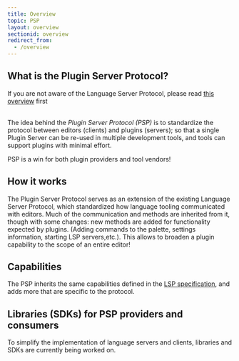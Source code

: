 ```yaml
---
title: Overview
topic: PSP
layout: overview
sectionid: overview
redirect_from:
  - /overview
---
```


## What is the Plugin Server Protocol?

If you are not aware of the Language Server Protocol, please read [this overview](https://microsoft.github.io/language-server-protocol/overviews/lsp/overview/) first
<br>
<br>

The idea behind the *Plugin Server Protocol (PSP)* is to standardize the protocol between editors (clients) and plugins (servers); so that a single Plugin Server can be re-used in multiple development tools, and tools can support plugins with minimal effort.

PSP is a win for both plugin providers and tool vendors!

## How it works

The Plugin Server Protocol serves as an extension of the existing Language Server Protocol, which standardized how language tooling communicated with editors. Much of the communication and methods are inherited from it, though with some changes: new methods are added for functionality expected by plugins. (Adding commands to the palette, settings information, starting LSP servers,etc.). This allows to broaden a plugin capability to the scope of an entire editor!

## Capabilities

The PSP inherits the same capabilities defined in the [LSP specification](https://microsoft.github.io/language-server-protocol/specifications/lsp/3.17/specification/), and adds more that are specific to the protocol.

## Libraries (SDKs) for PSP providers and consumers

To simplify the implementation of language servers and clients, libraries and SDKs are currently being worked on.
